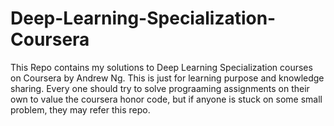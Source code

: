 # Deep-Learning-Specialization-Coursera

This Repo contains my solutions to Deep Learning Specialization courses on Coursera by Andrew Ng. 
This is just for learning purpose and knowledge sharing. Every one should try to solve prograaming assignments on their own to value the coursera honor code, but if anyone is stuck on some small problem, they may refer this repo. 
